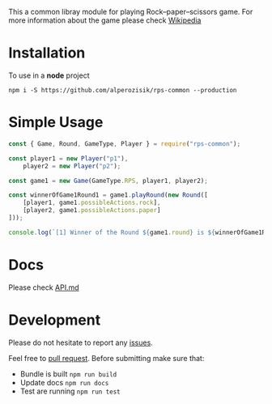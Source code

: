 This a common libray module for playing Rock–paper–scissors game.
For more information about the game please check [Wikipedia](Rock–paper–scissors)

# Installation
To use in a **node** project
```shell
npm i -S https://github.com/alperozisik/rps-common --production
```

# Simple Usage
```javascript
const { Game, Round, GameType, Player } = require("rps-common");

const player1 = new Player("p1"),
    player2 = new Player("p2");

const game1 = new Game(GameType.RPS, player1, player2);

const winnerOfGame1Round1 = game1.playRound(new Round([
    [player1, game1.possibleActions.rock],
    [player2, game1.possibleActions.paper]
]));

console.log(`[1] Winner of the Round ${game1.round} is ${winnerOfGame1Round1}`);
```
# Docs
Please check [API.md](./docs/API.md)

# Development
Please do not hesitate to report any [issues](https://github.com/alperozisik/rps-common/issues).

Feel free to [pull request](https://github.com/alperozisik/rps-common/pulls).
Before submitting make sure that:
- Bundle is built `npm run build`
- Update docs `npm run docs`
- Test are running `npm run test`

